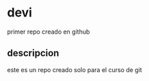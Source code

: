 # devi
primer repo creado en github

## descripcion
este es un repo creado solo para el curso de git
